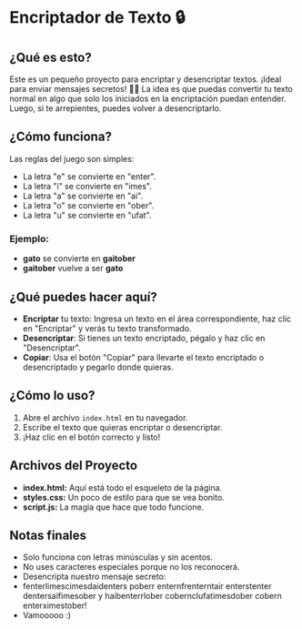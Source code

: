 # Encriptador de Texto 🔒

## ¿Qué es esto?

Este es un pequeño proyecto para encriptar y desencriptar textos. ¡Ideal para enviar mensajes secretos! 🕵️‍♂️ La idea es que puedas convertir tu texto normal en algo que solo los iniciados en la encriptación puedan entender. Luego, si te arrepientes, puedes volver a desencriptarlo.

## ¿Cómo funciona?

Las reglas del juego son simples:

- La letra "e" se convierte en "enter".
- La letra "i" se convierte en "imes".
- La letra "a" se convierte en "ai".
- La letra "o" se convierte en "ober".
- La letra "u" se convierte en "ufat".

### Ejemplo:
- **gato** se convierte en **gaitober**
- **gaitober** vuelve a ser **gato**

## ¿Qué puedes hacer aquí?

- **Encriptar** tu texto: Ingresa un texto en el área correspondiente, haz clic en "Encriptar" y verás tu texto transformado.
- **Desencriptar**: Si tienes un texto encriptado, pégalo y haz clic en "Desencriptar".
- **Copiar**: Usa el botón "Copiar" para llevarte el texto encriptado o desencriptado y pegarlo donde quieras.

## ¿Cómo lo uso?

1. Abre el archivo `index.html` en tu navegador.
2. Escribe el texto que quieras encriptar o desencriptar.
3. ¡Haz clic en el botón correcto y listo!

## Archivos del Proyecto

- **index.html:** Aquí está todo el esqueleto de la página.
- **styles.css:** Un poco de estilo para que se vea bonito.
- **script.js:** La magia que hace que todo funcione.

## Notas finales

- Solo funciona con letras minúsculas y sin acentos.
- No uses caracteres especiales porque no los reconocerá.
- Desencripta nuestro mensaje secreto:
- fenterlimescimesdaidenters poberr enternfrenterntair enterstenter dentersaifimesober y haibenterrlober cobernclufatimesdober cobern enterximestober!
- Vamooooo :)
